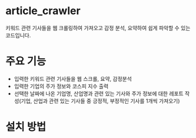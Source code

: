 # article_crawler
키워드 관련 기사들을 웹 크롤링하여 가져오고 감정 분석, 요약하여 쉽게 파악할 수 있는 코드입니다.

# 주요 기능
* 입력한 키워드 관련 기사들을 웹 스크롤, 요약, 감정분석
* 입력한 기업의 주가 정보와 코스피 지수 출력
* 선택한 날짜에 나온 기업명, 산업명과 관련 있는 기사와 주가 정보에 대한 레포트 작성(기업, 산업과 관련 있는 기사들 중 긍정적, 부정적인 기사를 1개씩 가져오기)

# 설치 방법

